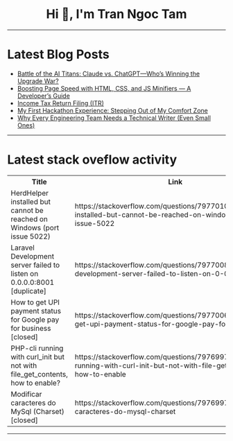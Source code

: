 <h1 align="center">Hi 👋, I'm Tran Ngoc Tam</h1>

---

# Latest Blog Posts 
<!-- BLOG-POST-LIST:START -->
- [Battle of the AI Titans: Claude vs. ChatGPT—Who’s Winning the Upgrade War?](https://dev.to/aiwithapex/battle-of-the-ai-titans-claude-vs-chatgpt-whos-winning-the-upgrade-war-2ok9)
- [Boosting Page Speed with HTML, CSS, and JS Minifiers — A Developer’s Guide](https://dev.to/jaybarker/boosting-page-speed-with-html-css-and-js-minifiers-a-developers-guide-d03)
- [Income Tax Return Filing &lpar;ITR&rpar;](https://dev.to/madgan95/income-tax-return-filing-itr-33lh)
- [My First Hackathon Experience: Stepping Out of My Comfort Zone](https://dev.to/xzyvron/my-first-hackathon-experience-stepping-out-of-my-comfort-zone-3l0d)
- [Why Every Engineering Team Needs a Technical Writer &lpar;Even Small Ones&rpar;](https://dev.to/sandrameshack/why-every-engineering-team-needs-a-technical-writer-even-small-ones-5319)
<!-- BLOG-POST-LIST:END -->

---

# Latest stack oveflow activity
<table>
  <tr><th>Title</th><th>Link</th></tr>
  <!-- STACKOVERFLOW:START --><tr><td>HerdHelper installed but cannot be reached on Windows &lpar;port issue 5022&rpar;</td><td>https://stackoverflow.com/questions/79770100/herdhelper-installed-but-cannot-be-reached-on-windows-port-issue-5022</td></tr><tr><td>Laravel Development server failed to listen on 0.0.0.0:8001 [duplicate]</td><td>https://stackoverflow.com/questions/79770081/laravel-development-server-failed-to-listen-on-0-0-0-08001</td></tr><tr><td>How to get UPI payment status for Google pay for business [closed]</td><td>https://stackoverflow.com/questions/79770069/how-to-get-upi-payment-status-for-google-pay-for-business</td></tr><tr><td>PHP-cli running with curl_init but not with file_get_contents, how to enable?</td><td>https://stackoverflow.com/questions/79769978/php-cli-running-with-curl-init-but-not-with-file-get-contents-how-to-enable</td></tr><tr><td>Modificar caracteres do MySql &lpar;Charset&rpar; [closed]</td><td>https://stackoverflow.com/questions/79769974/modificar-caracteres-do-mysql-charset</td></tr><!-- STACKOVERFLOW:END -->
</table>

---


